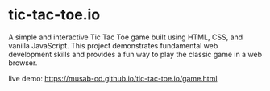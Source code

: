 # tic-tac-toe.io
A simple and interactive Tic Tac Toe game built using HTML, CSS, and vanilla JavaScript. This project demonstrates fundamental web development skills and provides a fun way to play the classic game in a web browser.

live demo: https://musab-od.github.io/tic-tac-toe.io/game.html
